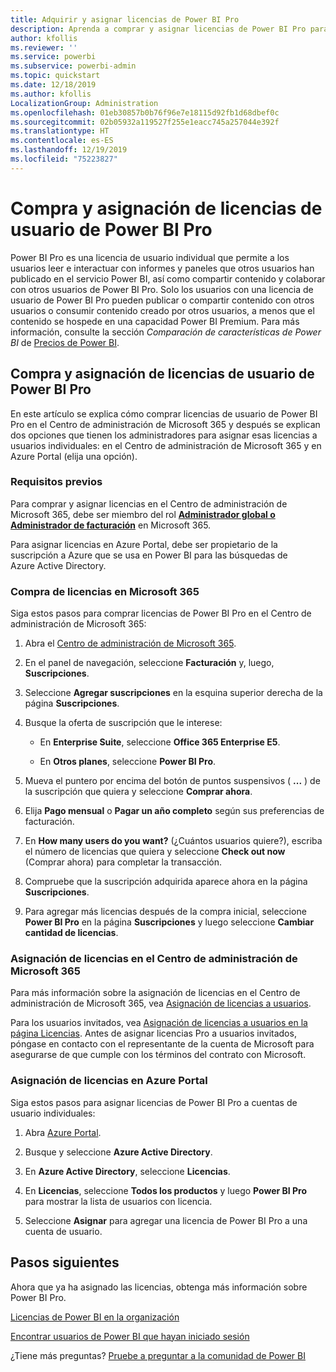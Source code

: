 ```yaml
---
title: Adquirir y asignar licencias de Power BI Pro
description: Aprenda a comprar y asignar licencias de Power BI Pro para que los usuarios puedan acceder a contenido y colaborar con colegas en el servicio Power BI.
author: kfollis
ms.reviewer: ''
ms.service: powerbi
ms.subservice: powerbi-admin
ms.topic: quickstart
ms.date: 12/18/2019
ms.author: kfollis
LocalizationGroup: Administration
ms.openlocfilehash: 01eb30857b0b76f96e7e18115d92fb1d68dbef0c
ms.sourcegitcommit: 02b05932a119527f255e1eacc745a257044e392f
ms.translationtype: HT
ms.contentlocale: es-ES
ms.lasthandoff: 12/19/2019
ms.locfileid: "75223827"
---
```

# <a name="purchase-and-assign-power-bi-pro-user-licenses"></a>Compra y asignación de licencias de usuario de Power BI Pro

Power BI Pro es una licencia de usuario individual que permite a los usuarios leer e interactuar con informes y paneles que otros usuarios han publicado en el servicio Power BI, así como compartir contenido y colaborar con otros usuarios de Power BI Pro. Solo los usuarios con una licencia de usuario de Power BI Pro pueden publicar o compartir contenido con otros usuarios o consumir contenido creado por otros usuarios, a menos que el contenido se hospede en una capacidad Power BI Premium. Para más información, consulte la sección _Comparación de características de Power BI_ de [Precios de Power BI](https://powerbi.microsoft.com/pricing/).

## <a name="purchase-and-assign-power-bi-pro-user-licenses"></a>Compra y asignación de licencias de usuario de Power BI Pro

En este artículo se explica cómo comprar licencias de usuario de Power BI Pro en el Centro de administración de Microsoft 365 y después se explican dos opciones que tienen los administradores para asignar esas licencias a usuarios individuales: en el Centro de administración de Microsoft 365 y en Azure Portal (elija una opción).

### <a name="prerequisites"></a>Requisitos previos

Para comprar y asignar licencias en el Centro de administración de Microsoft 365, debe ser miembro del rol **[Administrador global o Administrador de facturación](https://support.office.com/article/about-office-365-admin-roles-da585eea-f576-4f55-a1e0-87090b6aaa9d)** en Microsoft 365.

Para asignar licencias en Azure Portal, debe ser propietario de la suscripción a Azure que se usa en Power BI para las búsquedas de Azure Active Directory.

### <a name="purchase-licenses-in-microsoft-365"></a>Compra de licencias en Microsoft 365

Siga estos pasos para comprar licencias de Power BI Pro en el Centro de administración de Microsoft 365:

1. Abra el [Centro de administración de Microsoft 365](https://portal.office.com/adminportal/home#/homepage).

2. En el panel de navegación, seleccione **Facturación** y, luego, **Suscripciones**.

3. Seleccione **Agregar suscripciones** en la esquina superior derecha de la página **Suscripciones**.

4. Busque la oferta de suscripción que le interese:

    - En **Enterprise Suite**, seleccione **Office 365 Enterprise E5**.

    - En **Otros planes**, seleccione **Power BI Pro**.

5. Mueva el puntero por encima del botón de puntos suspensivos ( **...** ) de la suscripción que quiera y seleccione **Comprar ahora**.

6. Elija **Pago mensual** o **Pagar un año completo** según sus preferencias de facturación.

7. En **How many users do you want?** (¿Cuántos usuarios quiere?), escriba el número de licencias que quiera y seleccione **Check out now** (Comprar ahora) para completar la transacción.

8. Compruebe que la suscripción adquirida aparece ahora en la página **Suscripciones**.

9. Para agregar más licencias después de la compra inicial, seleccione **Power BI Pro** en la página **Suscripciones** y luego seleccione **Cambiar cantidad de licencias**.

### <a name="assign-licenses-in-the-microsoft-365-admin-center"></a>Asignación de licencias en el Centro de administración de Microsoft 365

Para más información sobre la asignación de licencias en el Centro de administración de Microsoft 365, vea [Asignación de licencias a usuarios](/office365/admin/manage/assign-licenses-to-users).

Para los usuarios invitados, vea [Asignación de licencias a usuarios en la página Licencias](/office365/admin/manage/assign-licenses-to-users#assign-licenses-to-users-on-the-licenses-page). Antes de asignar licencias Pro a usuarios invitados, póngase en contacto con el representante de la cuenta de Microsoft para asegurarse de que cumple con los términos del contrato con Microsoft.

### <a name="assign-licenses-in-the-azure-portal"></a>Asignación de licencias en Azure Portal

Siga estos pasos para asignar licencias de Power BI Pro a cuentas de usuario individuales:

1. Abra [Azure Portal](https://portal.azure.com/).

2. Busque y seleccione **Azure Active Directory**.

3. En **Azure Active Directory**, seleccione **Licencias**.

4. En **Licencias**, seleccione **Todos los productos** y luego **Power BI Pro** para mostrar la lista de usuarios con licencia.

5. Seleccione **Asignar** para agregar una licencia de Power BI Pro a una cuenta de usuario.

## <a name="next-steps"></a>Pasos siguientes

Ahora que ya ha asignado las licencias, obtenga más información sobre Power BI Pro.

[Licencias de Power BI en la organización](service-admin-licensing-organization.md)

[Encontrar usuarios de Power BI que hayan iniciado sesión](service-admin-access-usage.md)

¿Tiene más preguntas? [Pruebe a preguntar a la comunidad de Power BI](https://community.powerbi.com/)
